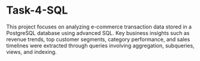 # Task-4-SQL
This project focuses on analyzing e-commerce transaction data stored in a PostgreSQL database using advanced SQL. Key business insights such as revenue trends, top customer segments, category performance, and sales timelines were extracted through queries involving aggregation, subqueries, views, and indexing.
